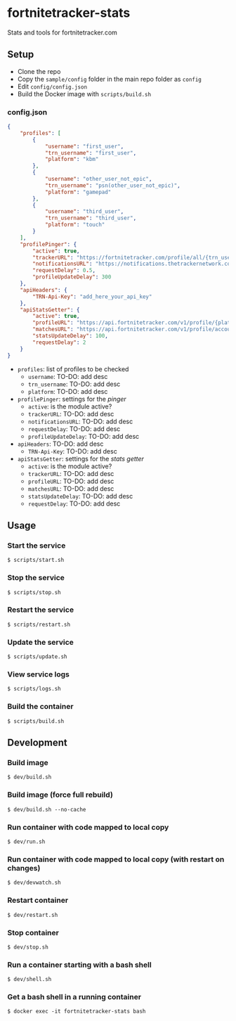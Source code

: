 # fortnitetracker-stats

Stats and tools for fortnitetracker.com

## Setup

* Clone the repo
* Copy the `sample/config` folder in the main repo folder as `config`
* Edit `config/config.json`
* Build the Docker image with `scripts/build.sh`

### config.json

```json
{
    "profiles": [
        {
            "username": "first_user",
            "trn_username": "first_user",
            "platform": "kbm"
        },
        {
            "username": "other_user_not_epic",
            "trn_username": "psn(other_user_not_epic)",
            "platform": "gamepad"
        },
        {
            "username": "third_user",
            "trn_username": "third_user",
            "platform": "touch"
        }
    ],
    "profilePinger": {
        "active": true,
        "trackerURL": "https://fortnitetracker.com/profile/all/{trn_username}/matches",
        "notificationsURL": "https://notifications.thetrackernetwork.com/api/notifications/?site=Fortnite&userName={public_ip}",
        "requestDelay": 0.5,
        "profileUpdateDelay": 300
    },
    "apiHeaders": {
        "TRN-Api-Key": "add_here_your_api_key"
    },
    "apiStatsGetter": {
        "active": true,
        "profileURL": "https://api.fortnitetracker.com/v1/profile/{platform}/{trn_username}",
        "matchesURL": "https://api.fortnitetracker.com/v1/profile/account/{user_id}/matches",
        "statsUpdateDelay": 100,
        "requestDelay": 2
    }
}
```

* `profiles`: list of profiles to be checked
    * `username`: TO-DO: add desc
    * `trn_username`: TO-DO: add desc
    * `platform`: TO-DO: add desc
* `profilePinger`: settings for the _pinger_
    * `active`: is the module active?
    * `trackerURL`: TO-DO: add desc
    * `notificationsURL`: TO-DO: add desc
    * `requestDelay`: TO-DO: add desc
    * `profileUpdateDelay`: TO-DO: add desc
* `apiHeaders`: TO-DO: add desc
    * `TRN-Api-Key`: TO-DO: add desc
* `apiStatsGetter`: settings for the _stats getter_
    * `active`: is the module active?
    * `trackerURL`: TO-DO: add desc
    * `profileURL`: TO-DO: add desc
    * `matchesURL`: TO-DO: add desc
    * `statsUpdateDelay`: TO-DO: add desc
    * `requestDelay`: TO-DO: add desc


## Usage

### Start the service
```
$ scripts/start.sh
```

### Stop the service
```
$ scripts/stop.sh
```

### Restart the service
```
$ scripts/restart.sh
```

### Update the service
```
$ scripts/update.sh
```

### View service logs
```
$ scripts/logs.sh
```

### Build the container
```
$ scripts/build.sh
```


## Development

### Build image
```
$ dev/build.sh
```

### Build image (force full rebuild)
```
$ dev/build.sh --no-cache
```

### Run container with code mapped to local copy
```
$ dev/run.sh
```

### Run container with code mapped to local copy (with restart on changes)
```
$ dev/devwatch.sh
```

### Restart container
```
$ dev/restart.sh
```

### Stop container
```
$ dev/stop.sh
```

### Run a container starting with a bash shell
```
$ dev/shell.sh
```

### Get a bash shell in a running container
```
$ docker exec -it fortnitetracker-stats bash
```

